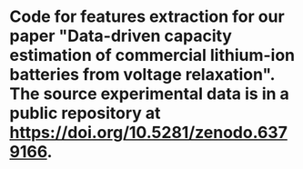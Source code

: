 # Code for features extraction for our paper "Data-driven capacity estimation of commercial lithium-ion batteries from voltage relaxation". The source experimental data is in a public repository at https://doi.org/10.5281/zenodo.6379166.
